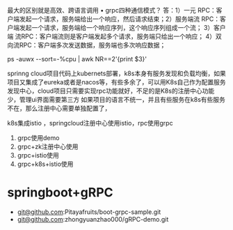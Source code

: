 最大的区别就是高效、跨语言调用
• grpc四种通信模式？ 答：1）一元 RPC：客户端发起一个请求，服务端给出一个响应，然后请求结束；2）服务端流 RPC：客户端发起一个请求，服务端给一个响应序列，这个响应序列组成一个流； 3）客户端
流RPC：客户端流则是客户端发起多个请求，服务端只给出一个响应； 4）双向流RPC：客户端多次发送数据，服务端也多次响应数据；


ps -auwx --sort=-%cpu | awk NR==2'{print $3}'

sprinng cloud项目代码上kubernets部署，k8s本身有服务发现和负载均衡，如果项目又集成了eureka或者是nacos等，有些多余了，可以用K8s自己作为配置服务发现中心，cloud项目只需要实现rpc功能就好，不足的是K8s的注册中心功能少，管理ui界面需要第三方
如果项目的语言不统一，并且有些服务在k8s有些服务不在，那么注册中心需要单独配置了，

k8s集成istio ，springcloud注册中心使用istio，rpc使用grpc

1. grpc使用demo
2. grpc+zk注册中心使用
3. grpc+istio使用
4. grpc+k8s+istio使用 


# springboot+gRPC
- git@github.com:Pitayafruits/boot-grpc-sample.git
- git@github.com:zhongyuanzhao000/gRPC-demo.git


